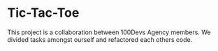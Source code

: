 # Tic-Tac-Toe

This project is a collaboration between 100Devs Agency members. We divided tasks amongst ourself and refactored each others code.
